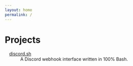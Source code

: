 ```yaml
---
layout: home
permalink: /
---
```


<style type="text/css" media="screen">
    dl {
        margin: 0.5em;
    }
    dt {
        margin-left: 0.5em;
    }
    dd {
        margin-left: 3em;
    }
</style>

# Projects

<dl>
    <dt><a href="//github.com/ChaoticWeg/discord.sh">discord.sh</a></dt>
    <dd>A Discord webhook interface written in 100% Bash.</dd>
</dl>